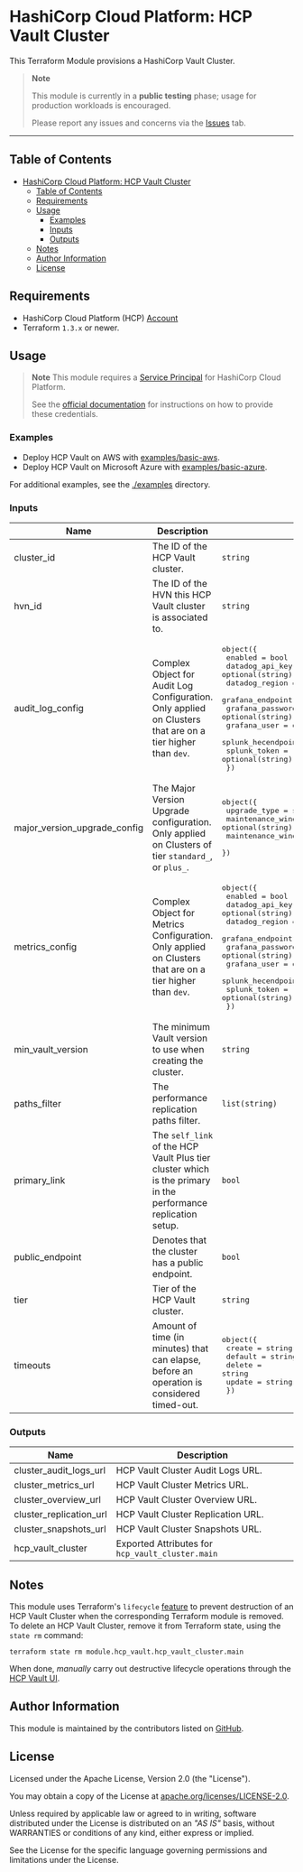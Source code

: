 # HashiCorp Cloud Platform: HCP Vault Cluster

This Terraform Module provisions a HashiCorp Vault Cluster.

> **Note**
>
> This module is currently in a **public testing** phase; usage for production workloads is encouraged.
>
> Please report any issues and concerns via the [Issues](https://github.com/ksatirli/terraform-hcp-vault-cluster/issues) tab.

---

## Table of Contents

<!-- TOC -->
* [HashiCorp Cloud Platform: HCP Vault Cluster](#hashicorp-cloud-platform--hcp-vault-cluster)
  * [Table of Contents](#table-of-contents)
  * [Requirements](#requirements)
  * [Usage](#usage)
    * [Examples](#examples)
    * [Inputs](#inputs)
    * [Outputs](#outputs)
  * [Notes](#notes)
  * [Author Information](#author-information)
  * [License](#license)
<!-- TOC -->

## Requirements

* HashiCorp Cloud Platform (HCP) [Account](https://portal.cloud.hashicorp.com/sign-in)
* Terraform `1.3.x` or newer.

## Usage

> **Note**
> This module requires a [Service Principal](https://developer.hashicorp.com/hcp/docs/hcp/admin/service-principals) for HashiCorp Cloud Platform.
>
> See the [official documentation](https://registry.terraform.io/providers/hashicorp/hcp/latest/docs/guides/auth) for instructions on how to provide these credentials.

### Examples

- Deploy HCP Vault on AWS with [examples/basic-aws](https://github.com/ksatirli/terraform-hcp-vault-cluster/tree/main/examples/basic-aws).
- Deploy HCP Vault on Microsoft Azure with [examples/basic-azure](https://github.com/ksatirli/terraform-hcp-vault-cluster/tree/main/examples/basic-azure).

For additional examples, see the [./examples](https://github.com/ksatirli/terraform-hcp-vault-cluster/tree/main/examples/) directory.

<!-- BEGIN_TF_DOCS -->
### Inputs

| Name | Description | Type | Default | Required |
|------|-------------|------|---------|:--------:|
| cluster_id | The ID of the HCP Vault cluster. | `string` | n/a | yes |
| hvn_id | The ID of the HVN this HCP Vault cluster is associated to. | `string` | n/a | yes |
| audit_log_config | Complex Object for Audit Log Configuration. Only applied on Clusters that are on a tier higher than `dev`. | <pre>object({<br>    enabled            = bool<br>    datadog_api_key    = optional(string)<br>    datadog_region     = optional(string)<br>    grafana_endpoint   = optional(string)<br>    grafana_password   = optional(string)<br>    grafana_user       = optional(string)<br>    splunk_hecendpoint = optional(string)<br>    splunk_token       = optional(string)<br>  })</pre> | <pre>{<br>  "datadog_api_key": null,<br>  "datadog_region": "us1",<br>  "enabled": false,<br>  "grafana_endpoint": null,<br>  "grafana_password": null,<br>  "grafana_user": null,<br>  "splunk_hecendpoint": null,<br>  "splunk_token": null<br>}</pre> | no |
| major_version_upgrade_config | The Major Version Upgrade configuration. Only applied on Clusters of tier `standard_`, or `plus_`. | <pre>object({<br>    upgrade_type            = string<br>    maintenance_window_day  = optional(string)<br>    maintenance_window_time = optional(string)<br>  })</pre> | <pre>{<br>  "upgrade_type": "AUTOMATIC"<br>}</pre> | no |
| metrics_config | Complex Object for Metrics Configuration. Only applied on Clusters that are on a tier higher than `dev`. | <pre>object({<br>    enabled            = bool<br>    datadog_api_key    = optional(string)<br>    datadog_region     = optional(string)<br>    grafana_endpoint   = optional(string)<br>    grafana_password   = optional(string)<br>    grafana_user       = optional(string)<br>    splunk_hecendpoint = optional(string)<br>    splunk_token       = optional(string)<br>  })</pre> | <pre>{<br>  "datadog_api_key": null,<br>  "datadog_region": "us1",<br>  "enabled": false,<br>  "grafana_endpoint": null,<br>  "grafana_password": null,<br>  "grafana_user": null,<br>  "splunk_hecendpoint": null,<br>  "splunk_token": null<br>}</pre> | no |
| min_vault_version | The minimum Vault version to use when creating the cluster. | `string` | `null` | no |
| paths_filter | The performance replication paths filter. | `list(string)` | `null` | no |
| primary_link | The `self_link` of the HCP Vault Plus tier cluster which is the primary in the performance replication setup. | `bool` | `null` | no |
| public_endpoint | Denotes that the cluster has a public endpoint. | `bool` | `false` | no |
| tier | Tier of the HCP Vault cluster. | `string` | `"dev"` | no |
| timeouts | Amount of time (in minutes) that can elapse, before an operation is considered timed-out. | <pre>object({<br>    create  = string<br>    default = string<br>    delete  = string<br>    update  = string<br>  })</pre> | <pre>{<br>  "create": "35m",<br>  "default": "5m",<br>  "delete": "25m",<br>  "update": "35m"<br>}</pre> | no |

### Outputs

| Name | Description |
|------|-------------|
| cluster_audit_logs_url | HCP Vault Cluster Audit Logs URL. |
| cluster_metrics_url | HCP Vault Cluster Metrics URL. |
| cluster_overview_url | HCP Vault Cluster Overview URL. |
| cluster_replication_url | HCP Vault Cluster Replication URL. |
| cluster_snapshots_url | HCP Vault Cluster Snapshots URL. |
| hcp_vault_cluster | Exported Attributes for `hcp_vault_cluster.main` |
<!-- END_TF_DOCS -->

## Notes

This module uses Terraform's `lifecycle` [feature](https://developer.hashicorp.com/terraform/language/meta-arguments/lifecycle#prevent_destroy) to prevent destruction of an HCP Vault Cluster when the corresponding Terraform module is removed.
To delete an HCP Vault Cluster, remove it from Terraform state, using the `state rm` command:

```shell
terraform state rm module.hcp_vault.hcp_vault_cluster.main
```

When done, _manually_ carry out destructive lifecycle operations through the [HCP Vault UI](https://portal.cloud.hashicorp.com/services/vault).

## Author Information

This module is maintained by the contributors listed on [GitHub](https://github.com/ksatirli/terraform-hcp-vault-cluster/graphs/contributors).

## License

Licensed under the Apache License, Version 2.0 (the "License").

You may obtain a copy of the License at [apache.org/licenses/LICENSE-2.0](http://www.apache.org/licenses/LICENSE-2.0).

Unless required by applicable law or agreed to in writing, software distributed under the License is distributed on an _"AS IS"_ basis, without WARRANTIES or conditions of any kind, either express or implied.

See the License for the specific language governing permissions and limitations under the License.
